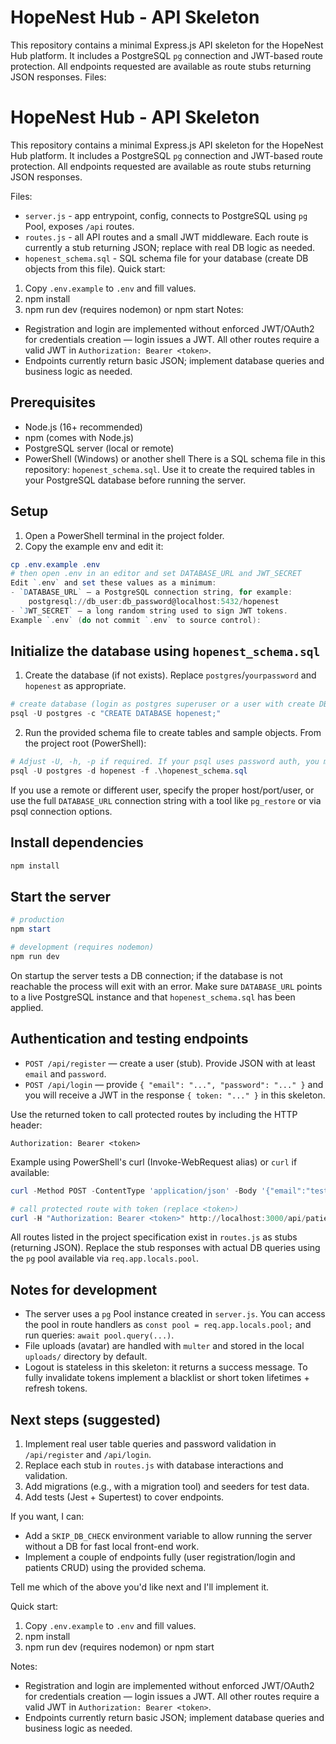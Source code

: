 # HopeNest Hub - API Skeleton
This repository contains a minimal Express.js API skeleton for the HopeNest Hub platform. It includes a PostgreSQL `pg` connection and JWT-based route protection. All endpoints requested are available as route stubs returning JSON responses.
Files:
# HopeNest Hub - API Skeleton

This repository contains a minimal Express.js API skeleton for the HopeNest Hub platform. It includes a PostgreSQL `pg` connection and JWT-based route protection. All endpoints requested are available as route stubs returning JSON responses.

Files:
- `server.js` - app entrypoint, config, connects to PostgreSQL using `pg` Pool, exposes `/api` routes.
- `routes.js` - all API routes and a small JWT middleware. Each route is currently a stub returning JSON; replace with real DB logic as needed.
- `hopenest_schema.sql` - SQL schema file for your database (create DB objects from this file).
Quick start:
1. Copy `.env.example` to `.env` and fill values.
2. npm install
3. npm run dev (requires nodemon) or npm start
Notes:
- Registration and login are implemented without enforced JWT/OAuth2 for credentials creation — login issues a JWT. All other routes require a valid JWT in `Authorization: Bearer <token>`.
- Endpoints currently return basic JSON; implement database queries and business logic as needed.

## Prerequisites
- Node.js (16+ recommended)
- npm (comes with Node.js)
- PostgreSQL server (local or remote)
- PowerShell (Windows) or another shell
There is a SQL schema file in this repository: `hopenest_schema.sql`. Use it to create the required tables in your PostgreSQL database before running the server.
## Setup
1. Open a PowerShell terminal in the project folder.
2. Copy the example env and edit it:

```powershell
cp .env.example .env
# then open .env in an editor and set DATABASE_URL and JWT_SECRET
Edit `.env` and set these values as a minimum:
- `DATABASE_URL` — a PostgreSQL connection string, for example:
	postgresql://db_user:db_password@localhost:5432/hopenest
- `JWT_SECRET` — a long random string used to sign JWT tokens.
Example `.env` (do not commit `.env` to source control):
```
## Initialize the database using `hopenest_schema.sql`
1. Create the database (if not exists). Replace `postgres`/`yourpassword` and `hopenest` as appropriate.

```powershell
# create database (login as postgres superuser or a user with create DB privilege)
psql -U postgres -c "CREATE DATABASE hopenest;"
```
2. Run the provided schema file to create tables and sample objects. From the project root (PowerShell):

```powershell
# Adjust -U, -h, -p if required. If your psql uses password auth, you may be prompted for one.
psql -U postgres -d hopenest -f .\hopenest_schema.sql
```
If you use a remote or different user, specify the proper host/port/user, or use the full `DATABASE_URL` connection string with a tool like `pg_restore` or via psql connection options.
## Install dependencies

```powershell
npm install
```
## Start the server

```powershell
# production
npm start

# development (requires nodemon)
npm run dev
```
On startup the server tests a DB connection; if the database is not reachable the process will exit with an error. Make sure `DATABASE_URL` points to a live PostgreSQL instance and that `hopenest_schema.sql` has been applied.
## Authentication and testing endpoints
- `POST /api/register` — create a user (stub). Provide JSON with at least `email` and `password`.
- `POST /api/login` — provide `{ "email": "...", "password": "..." }` and you will receive a JWT in the response `{ token: "..." }` in this skeleton.

Use the returned token to call protected routes by including the HTTP header:

```
Authorization: Bearer <token>
```

Example using PowerShell's curl (Invoke-WebRequest alias) or `curl` if available:

```powershell
curl -Method POST -ContentType 'application/json' -Body '{"email":"test@example.com","password":"secret"}' http://localhost:3000/api/login

# call protected route with token (replace <token>)
curl -H "Authorization: Bearer <token>" http://localhost:3000/api/patients
```

All routes listed in the project specification exist in `routes.js` as stubs (returning JSON). Replace the stub responses with actual DB queries using the `pg` pool available via `req.app.locals.pool`.
## Notes for development
- The server uses a `pg` Pool instance created in `server.js`. You can access the pool in route handlers as `const pool = req.app.locals.pool;` and run queries: `await pool.query(...)`.
- File uploads (avatar) are handled with `multer` and stored in the local `uploads/` directory by default.
- Logout is stateless in this skeleton: it returns a success message. To fully invalidate tokens implement a blacklist or short token lifetimes + refresh tokens.

## Next steps (suggested)
1. Implement real user table queries and password validation in `/api/register` and `/api/login`.
2. Replace each stub in `routes.js` with database interactions and validation.
3. Add migrations (e.g., with a migration tool) and seeders for test data.
4. Add tests (Jest + Supertest) to cover endpoints.

If you want, I can:
- Add a `SKIP_DB_CHECK` environment variable to allow running the server without a DB for fast local front-end work.
- Implement a couple of endpoints fully (user registration/login and patients CRUD) using the provided schema.

Tell me which of the above you'd like next and I'll implement it.

Quick start:
1. Copy `.env.example` to `.env` and fill values.
2. npm install
3. npm run dev (requires nodemon) or npm start

Notes:
- Registration and login are implemented without enforced JWT/OAuth2 for credentials creation — login issues a JWT. All other routes require a valid JWT in `Authorization: Bearer <token>`.
- Endpoints currently return basic JSON; implement database queries and business logic as needed.
